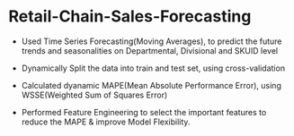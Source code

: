 # Retail-Chain-Sales-Forecasting

* Used Time Series Forecasting(Moving Averages), to predict the future trends and seasonalities on Departmental, Divisional and SKUID level

* Dynamically Split the data into train and test set, using cross-validation

* Calculated dyanamic MAPE(Mean Absolute Performance Error), using WSSE(Weighted Sum of Squares Error)

* Performed Feature Engineering to select the important features to reduce the MAPE & improve Model Flexibility.

